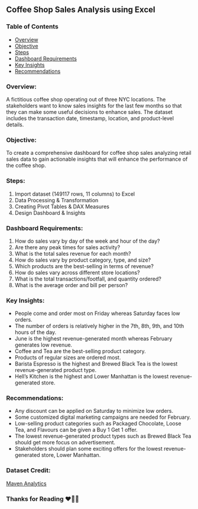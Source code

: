 ## Coffee Shop Sales Analysis using Excel

### Table of Contents
- [Overview](#overview)
- [Objective](#objective)
- [Steps](#steps)
- [Dashboard Requirements](#dashboard-requirements)
- [Key Insights](#key-insights)
- [Recommendations](#recommendations)


### Overview: 
A fictitious coffee shop operating out of three NYC locations. The stakeholders want to know sales insights for the last few months so that they can make some useful decisions to enhance sales. The dataset includes the transaction date, timestamp, location, and product-level details.

### Objective: 
To create a comprehensive dashboard for coffee shop sales analyzing retail sales data to gain actionable insights that will enhance the performance of the coffee shop.

### Steps: 
1. Import dataset (149117 rows, 11 columns) to Excel
2. Data Processing & Transformation
3. Creating Pivot Tables & DAX Measures
4. Design Dashboard & Insights

### Dashboard Requirements: 
1.	How do sales vary by day of the week and hour of the day?
2.	Are there any peak times for sales activity?
3.	What is the total sales revenue for each month?
4.	How do sales vary by product category, type, and size?
5.	Which products are the best-selling in terms of revenue?
6.	How do sales vary across different store locations?
7.	What is the total transactions/footfall, and quantity ordered?
8.	What is the average order and bill per person?

### Key Insights: 
-	People come and order most on Friday whereas Saturday faces low orders.
- The number of orders is relatively higher in the 7th, 8th, 9th, and 10th hours of the day.
-	June is the highest revenue-generated month whereas February generates low revenue. 
-	Coffee and Tea are the best-selling product category.
-	Products of regular sizes are ordered most.
-	Barista Espresso is the highest and Brewed Black Tea is the lowest revenue-generated product type.
-	Hell’s Kitchen is the highest and Lower Manhattan is the lowest revenue-generated store.

### Recommendations:
-	Any discount can be applied on Saturday to minimize low orders.
- Some customized digital marketing campaigns are needed for February.
-	Low-selling product categories such as Packaged Chocolate, Loose Tea, and Flavours can be given a Buy 1 Get 1 offer. 
-	The lowest revenue-generated product types such as Brewed Black Tea should get more focus on advertisement.
-	Stakeholders should plan some exciting offers for the lowest revenue-generated store, Lower Manhattan.

### Dataset Credit: 
[Maven Analytics](https://mavenanalytics.io/data-playground)

### Thanks for Reading ❤️🤩💯
